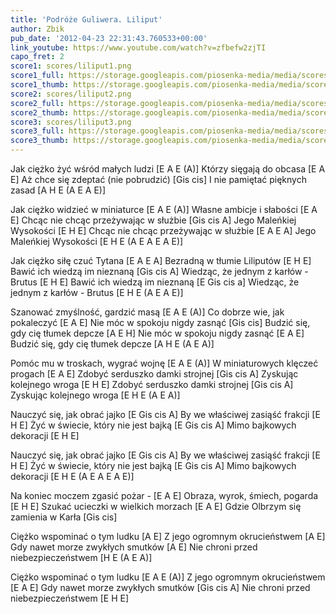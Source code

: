 ```yaml
---
title: 'Podróże Guliwera. Liliput'
author: Zbik
pub_date: '2012-04-23 22:31:43.760533+00:00'
link_youtube: https://www.youtube.com/watch?v=zfbefw2zjTI
capo_fret: 2
score1: scores/liliput1.png
score1_full: https://storage.googleapis.com/piosenka-media/media/scores/liliput1.png
score1_thumb: https://storage.googleapis.com/piosenka-media/media/scores/liliput1.png.180x0_q85_upscale.jpg
score2: scores/liliput2.png
score2_full: https://storage.googleapis.com/piosenka-media/media/scores/liliput2.png
score2_thumb: https://storage.googleapis.com/piosenka-media/media/scores/liliput2.png.180x0_q85_upscale.jpg
score3: scores/liliput3.png
score3_full: https://storage.googleapis.com/piosenka-media/media/scores/liliput3.png
score3_thumb: https://storage.googleapis.com/piosenka-media/media/scores/liliput3.png.180x0_q85_upscale.jpg
---
```


Jak ciężko żyć wśród małych ludzi [E A E (A)]
Którzy sięgają do obcasa [E A E]
Aż chce się zdeptać (nie pobrudzić) [Gis cis]
I nie pamiętać pięknych zasad [A H E (A E A E)]

Jak ciężko widzieć w miniaturce [E A E (A)]
Własne ambicje i słabości [E A E]
Chcąc nie chcąc przeżywając w służbie [Gis cis A]
Jego Maleńkiej Wysokości [E H E]
Chcąc nie chcąc przeżywając w służbie [E A E A]
Jego Maleńkiej Wysokości [E H E (A E A E A E)]

Jak ciężko siłę czuć Tytana [E A E A]
Bezradną w tłumie Liliputów [E H E]
Bawić ich wiedzą im nieznaną [Gis cis A]
Wiedząc, że jednym z karłów - Brutus [E H E]
Bawić ich wiedzą im nieznaną [E Gis cis a]
Wiedząc, że jednym z karłów - Brutus [E H E (A E A E)]

Szanować zmyślność, gardzić masą [E A E (A)]
Co dobrze wie, jak pokaleczyć [E A E]
Nie móc w spokoju nigdy zasnąć [Gis cis]
Budzić się, gdy cię tłumek depcze [A E H]
Nie móc w spokoju nigdy zasnąć [E A E]
Budzić się, gdy cię tłumek depcze [A H E (A E A)]

Pomóc mu w troskach, wygrać wojnę [E A E (A)]
W miniaturowych klęczeć progach [E A E]
Zdobyć serduszko damki strojnej [Gis cis A]
Zyskując kolejnego wroga [E H E]
Zdobyć serduszko damki strojnej [Gis cis A]
Zyskując kolejnego wroga [E H E (A E A)]

Nauczyć się, jak obrać jajko [E Gis cis A]
By we właściwej zasiąść frakcji [E H E]
Żyć w świecie, który nie jest bajką [E Gis cis A]
Mimo bajkowych dekoracji [E H E]

Nauczyć się, jak obrać jajko [E Gis cis A]
By we właściwej zasiąść frakcji [E H E]
Żyć w świecie, który nie jest bajką [E Gis cis A]
Mimo bajkowych dekoracji [E H E (A E A E A E)]

Na koniec moczem zgasić pożar - [E A E]
Obraza, wyrok, śmiech, pogarda [E H E]
Szukać ucieczki w wielkich morzach [E A E]
Gdzie Olbrzym się zamienia w Karła [Gis cis]

Ciężko wspominać o tym ludku [A E]
Z jego ogromnym okrucieństwem [A E]
Gdy nawet morze zwykłych smutków [A E]
Nie chroni przed niebezpieczeństwem [H E (A E A)]

Ciężko wspominać o tym ludku [E A E (A)]
Z jego ogromnym okrucieństwem [E A E]
Gdy nawet morze zwykłych smutków [Gis cis A]
Nie chroni przed niebezpieczeństwem [E H E]
